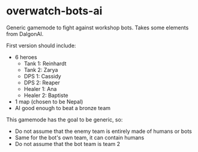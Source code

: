# overwatch-bots-ai

Generic gamemode to fight against workshop bots. Takes some elements from DalgonAI.

First version should include:
- 6 heroes
  - Tank 1: Reinhardt
  - Tank 2: Zarya
  - DPS 1: Cassidy
  - DPS 2: Reaper
  - Healer 1: Ana
  - Healer 2: Baptiste
- 1 map (chosen to be Nepal)
- AI good enough to beat a bronze team

This gamemode has the goal to be generic, so:
- Do not assume that the enemy team is entirely made of humans or bots
- Same for the bot's own team, it can contain humans
- Do not assume that the bot team is team 2

